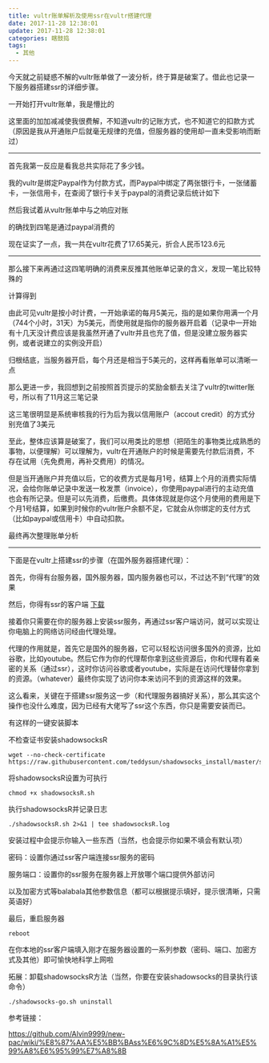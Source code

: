 ```yaml
---
title: vultr账单解析及使用ssr在vultr搭建代理
date: 2017-11-28 12:38:01
update: 2017-11-28 12:38:01
categories: 瞎鼓捣
tags: 
  - 其他
---
```


今天就之前疑惑不解的vultr账单做了一波分析，终于算是破案了。借此也记录一下服务器搭建ssr的详细步骤。

<!--more-->

一开始打开vultr账单，我是懵比的

这里面的加加减减使我很费解，不知道vultr的记账方式，也不知道它的扣款方式（原因是我从开通账户后就毫无规律的充值，但服务器的使用却一直未受影响而断过）

-----

首先我第一反应是看我总共实际花了多少钱。

我的vultr是绑定Paypal作为付款方式，而Paypal中绑定了两张银行卡，一张储蓄卡，一张信用卡，在查阅了银行卡关于paypal的消费记录后统计如下

然后我试着从vultr账单中与之响应对账

的确找到四笔是通过paypal消费的

现在证实了一点，我一共在vultr花费了17.65美元，折合人民币123.6元

----

那么接下来再通过这四笔明确的消费来反推其他账单记录的含义，发现一笔比较特殊的

计算得到

由此可见vultr是按小时计费，一开始承诺的每月5美元，指的是如果你用满一个月（744个小时，31天）为5美元，而使用就是指你的服务器开启着（记录中一开始有十几天没计费应该是我虽然开通了vultr并且也充了值，但是没建立服务器实例，或者说建立的实例没开启）

归根结底，当服务器开启，每个月还是相当于5美元的，这样再看账单可以清晰一点

那么更进一步，我回想到之前按照首页提示的奖励金额去关注了vultr的twitter账号，所以有了11月这三笔记录

这三笔很明显是系统审核我的行为后为我以信用账户（accout credit）的方式分别充值了3美元

至此，整体应该算是破案了，我们可以用类比的思想（把陌生的事物类比成熟悉的事物，以便理解）可以理解为，vultr在开通账户的时候是需要先付款后消费，不存在试用（先免费用，再补交费用）的情况。

但是当开通账户并充值以后，它的收费方式是每月1号，结算上个月的消费实际情况，会给你账单记录中发送一枚发票（invoice），你使用paypal进行的主动充值也会有所记录。但是可以先消费，后缴费。具体体现就是你这个月使用的费用是下个月1号结算，如果到时候你的vultr账户余额不足，它就会从你绑定的支付方式（比如paypal或信用卡）中自动扣款。

最终再次整理账单分析

-----

下面是在vultr上搭建ssr的步骤（在国外服务器搭建代理）：

首先，你得有台服务器，国外服务器，国内服务器也可以，不过达不到“代理”的效果

然后，你得有ssr的客户端 <a href="https://pan.baidu.com/s/1nvdzD37">下载</a>

接着你只需要在你的服务器上安装ssr服务，再通过ssr客户端访问，就可以实现让你电脑上的网络访问经由代理处理。

代理的作用就是，首先它是国外的服务器，它可以轻松访问很多国外的资源，比如谷歌，比如youtube。然后它作为你的代理帮你拿到这些资源后，你和代理有着亲密的关系（通过ssr），这时你访问谷歌或者youtube，实际是在访问代理替你拿到的资源。（whatever）最终你实现了访问你本来访问不到的资源这样的效果。

这么看来，关键在于搭建ssr服务这一步（和代理服务器搞好关系），那么其实这个操作也没什么难度，因为已经有大佬写了ssr这个东西，你只是需要安装而已。

有这样的一键安装脚本

不检查证书安装shadowsocksR
```
wget --no-check-certificate https://raw.githubusercontent.com/teddysun/shadowsocks_install/master/shadowsocksR.sh
```

将shadowsocksR设置为可执行
```
chmod +x shadowsocksR.sh
```

执行shadowsocksR并记录日志
```
./shadowsocksR.sh 2>&1 | tee shadowsocksR.log
```

安装过程中会提示你输入一些东西（当然，也会提示你如果不填会有默认项）

密码：设置你通过ssr客户端连接ssr服务的密码

服务端口：设置你的ssr服务在服务器上开放哪个端口提供外部访问

以及加密方式等balabala其他参数信息（都可以根据提示填好，提示很清晰，只需英语好）

最后，重启服务器

```
reboot
```

在你本地的ssr客户端填入刚才在服务器设置的一系列参数（密码、端口、加密方式及其他）即可愉快地科学上网啦

拓展：卸载shadowsocksR方法（当然，你要在安装shadowsocks的目录执行该命令）
```
./shadowsocks-go.sh uninstall
```


参考链接：

<a href="https://github.com/Alvin9999/new-pac/wiki/%E8%87%AA%E5%BB%BAss%E6%9C%8D%E5%8A%A1%E5%99%A8%E6%95%99%E7%A8%8B">https://github.com/Alvin9999/new-pac/wiki/%E8%87%AA%E5%BB%BAss%E6%9C%8D%E5%8A%A1%E5%99%A8%E6%95%99%E7%A8%8B</a>
